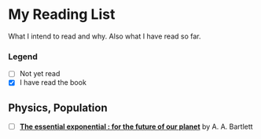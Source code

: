 # My Reading List
What I intend to read and why. Also what I have read so far.

### Legend
- [ ] Not yet read
- [x] I have read the book

## Physics, Population
- [ ] [**The essential exponential : for the future of our planet**](https://www.worldcat.org/search?qt=wikipedia&q=isbn%3A0975897306) by A. A. Bartlett
